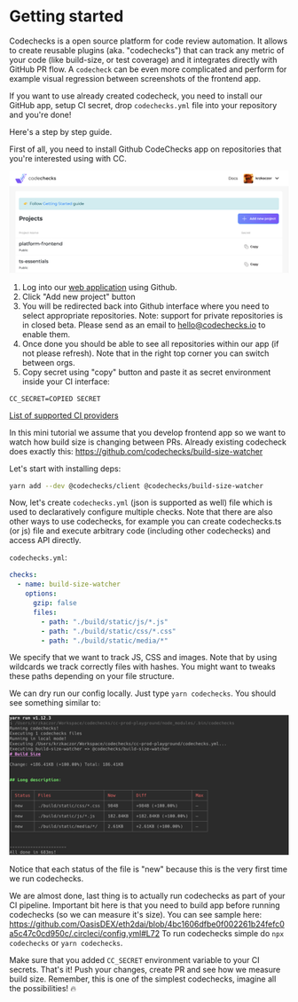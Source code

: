 # Getting started

Codechecks is a open source platform for code review automation. It allows to create reusable
plugins (aka. "codechecks") that can track any metric of your code (like build-size, or test
coverage) and it integrates directly with GitHub PR flow. A `codecheck` can be even more complicated
and perform for example visual regression between screenshots of the frontend app.

If you want to use already created codecheck, you need to install our GitHub app, setup CI secret,
drop `codechecks.yml` file into your repository and you're done!

Here's a step by step guide.

First of all, you need to install Github CodeChecks app on repositories that you're interested using
with CC.

![Codechecks App](/images/getting-started/app.png)

1. Log into our [web application](https://app.codechecks.io/) using Github.
2. Click "Add new project" button
3. You will be redirected back into Github interface where you need to select appropriate
   repositories. Note: support for private repositories is in closed beta. Please send as an email
   to [hello@codechecks.io](mailto:hello@codechecks.io) to enable them.
4. Once done you should be able to see all repositories within our app (if not please refresh). Note
   that in the right top corner you can switch between orgs.
5. Copy secret using "copy" button and paste it as secret environment inside your CI interface:

```
CC_SECRET=COPIED SECRET
```

[List of supported CI providers](./supported-ci.md)

In this mini tutorial we assume that you develop frontend app so we want to watch how build size is
changing between PRs. Already existing codecheck does exactly this:
https://github.com/codechecks/build-size-watcher

Let's start with installing deps:

```sh
yarn add --dev @codechecks/client @codechecks/build-size-watcher
```

Now, let's create `codechecks.yml` (json is supported as well) file which is used to declaratively
configure multiple checks. Note that there are also other ways to use codechecks, for example you
can create codechecks.ts (or js) file and execute arbitrary code (including other codechecks) and
access API directly.

`codechecks.yml`:

```yml
checks:
  - name: build-size-watcher
    options:
      gzip: false
      files:
        - path: "./build/static/js/*.js"
        - path: "./build/static/css/*.css"
        - path: "./build/static/media/*"
```

We specify that we want to track JS, CSS and images. Note that by using wildcards we track correctly
files with hashes. You might want to tweaks these paths depending on your file structure.

We can dry run our config locally. Just type `yarn codechecks`. You should see something similar to:

![localmode](/images/getting-started/localmode.png)

Notice that each status of the file is "new" because this is the very first time we run codechecks.

We are almost done, last thing is to actually run codechecks as part of your CI pipeline. Important
bit here is that you need to build app before running codechecks (so we can measure it's size). You
can see sample here:
https://github.com/OasisDEX/eth2dai/blob/4bc1606dfbe0f002261b24fefc0a5c47c0cd950c/.circleci/config.yml#L72
To run codechecks simple do `npx codechecks` or `yarn codechecks`.

Make sure that you added `CC_SECRET` environment variable to your CI secrets. That's it! Push your
changes, create PR and see how we measure build size. Remember, this is one of the simplest
codechecks, imagine all the possibilities! 🔥
